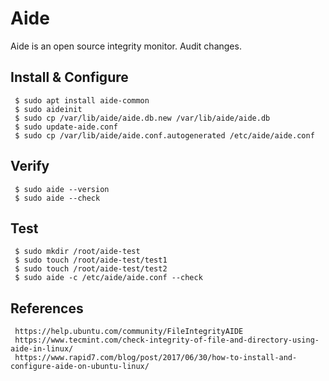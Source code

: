 Aide
=====

Aide is an open source integrity monitor. Audit changes. 

Install & Configure
--------------------

     $ sudo apt install aide-common
     $ sudo aideinit
     $ sudo cp /var/lib/aide/aide.db.new /var/lib/aide/aide.db
     $ sudo update-aide.conf
     $ sudo cp /var/lib/aide/aide.conf.autogenerated /etc/aide/aide.conf
  
Verify
-------

     $ sudo aide --version
     $ sudo aide --check

Test
-----

     $ sudo mkdir /root/aide-test
     $ sudo touch /root/aide-test/test1
     $ sudo touch /root/aide-test/test2
     $ sudo aide -c /etc/aide/aide.conf --check

References
----------

     https://help.ubuntu.com/community/FileIntegrityAIDE
     https://www.tecmint.com/check-integrity-of-file-and-directory-using-aide-in-linux/
     https://www.rapid7.com/blog/post/2017/06/30/how-to-install-and-configure-aide-on-ubuntu-linux/